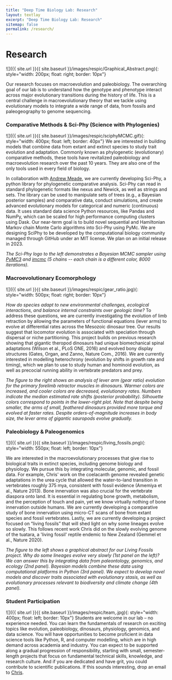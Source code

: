 ```yaml
---
title: "Deep Time Biology Lab: Research"
layout: textlay
excerpt: "Deep Time Biology Lab: Research"
sitemap: false
permalink: /research/
---
```


# Research
![]({{ site.url }}{{ site.baseurl }}/images/respic/Graphical_Abstract.png){: style="width: 200px; float: right; border: 10px"}

Our research focuses on macroevolution and paleobiology. The overarching goal of our lab is to understand how the genotype and phenotype interact across major evolutionary transitions during the history of life. This is a central challenge in macroevolutionary theory that we tackle using evolutionary models to integrate a wide range of data, from fossils and paleogeography to genome sequencing.

### Comparative Methods & Sci-Phy (Science with Phylogenies)
![]({{ site.url }}{{ site.baseurl }}/images/respic/sciphyMCMC.gif){: style="width: 400px; float: left; border: 40px"}
We are interested in building models that combine data from extant and extinct species to study trait evolution and adaptation. Commonly known as phylogenetic (evolutionary) comparative methods, these tools have revitalized paleobiology and macroevolution research over the past 10 years. They are also one of the only tools used in every field of biology.

In collaboration with [Andrew Meade](http://www.reading.ac.uk/biologicalsciences/about/staff/a-meade.aspx), we are currently developing Sci-Phy, a python library for phylogenetic comparative analysis. Sci-Phy can read in standard phylogenetic formats like nexus and Newick, as well as strings and sets. The library can be used to manipulate sets of trees (e.g., a Bayesian posterior samples) and comparative data, conduct simulations, and create advanced evolutionary models for categorical and numeric (continuous) data. It uses standard data science Python resources, like Pandas and NumPy, which can be scaled for high performance computing clusters using Dask. Our near-term goal is to build novel sequential and Hamiltonian Markov chain Monte Carlo algorithms into Sci-Phy using PyMc. We are designing SciPhy to be developed by the computational biology community managed through GitHub under an MIT license. We plan on an initial release in 2023.

*The Sci-Phy logo to the left demonstrates a Bayesian MCMC sampler using [PyMC3](https://docs.pymc.io/) and [imcmc](https://github.com/ColCarroll/imcmc) (5 chains -- each chain is a different color, 8000 iterations).*

### Macroevolutionary Ecomorphology
![]({{ site.url }}{{ site.baseurl }}/images/respic/gear_ratio.jpg){: style="width: 500px; float: right; border: 10px"}

*How do species adapt to new environmental challenges, ecological interactions, and balance internal constraints over geologic time?* To address these questions, we are currently investigating the evolution of limb retraction by allowing the parameters of functional equations (lever arms) to evolve at differential rates across the Mesozoic dinosaur tree. Our results suggest that locomotor evolution is associated with speciation through dispersal or niche partitioning. This project builds on previous research showing that gigantic theropod dinosaurs had unique biomechanical spinal adaptations (Wilson et al., PLoS ONE, 2016) and evolved bony display structures (Gates, Organ, and Zanno, Nature Com., 2016). We are currently interested in modelling heterochrony (evolution by shifts in growth rate and timing), which we plan to use to study human and hominoid evolution, as well as precocial running ability in vertebrate predators and prey.

*The figure to the right shows an analysis of lever arm (gear ratio) evolution for the primary forelimb retractor muscles in dinosaurs. Warmer colors are increased, and cooler colors are decreased, evolutionary rates. Numbers indicate the median estimated rate shifts (posterior probability). Silhouette colors correspond to points in the lower-right plot. Note that despite being smaller, the arms of small, feathered dinosaurs provided more torque and evolved at faster rates. Despite orders-of-magnitude increases in body size, the lever arms of gigantic sauropods evolve gradually.*

### Paleobiology & Paleogenomics
![]({{ site.url }}{{ site.baseurl }}/images/respic/living_fossils.png){: style="width: 550px; float: left; border: 10px"}

We are interested in the macroevolutionary processes that give rise to biological traits in extinct species, including genome biology and physiology. We pursue this by integrating molecular, genomic, and fossil data. For example, Chris' work on the coelacanth genome revealed genetic adaptations in the urea cycle that allowed the water-to-land transition in vertebrates roughly 375 mya, consistent with fossil evidence (Amemiya et al., Nature 2013). Bone innervation was also crucial for the vertebrate diaspora onto land. It is essential in regulating bone growth, metabolism, and the perception of touch and pain, yet we know virtually nothing of bone innervation outside humans. We are currently developing a comparative study of bone innervation using micro-CT scans of bone from extant species and fossil vertebrates. Lastly, we are currently developing a project focused on “living fossils” that will shed light on why some lineages evolve so slowly. This follows recent work Chris did on the slowly evolving genome of the tuatara, a 'living fossil' reptile endemic to New Zealand (Gemmel et al., Nature 2020).

*The figure to the left shows a graphical abstract for our Living Fossils project. Why do some lineages evolve very slowly (1st panel on the left)? We can answer this by integrating data from paleontology, genomics, and ecology (2nd panel). Bayesian models combine these data using computational platforms in Python (3rd panel). We expect to develop novel models and discover traits associated with evolutionary stasis, as well as evolutionary processes relevant to biodiversity and climate change (4th panel).*


### Student Participation
![]({{ site.url }}{{ site.baseurl }}/images/respic/team,.jpg){: style="width: 400px; float: left; border: 10px"}
Students are welcome in our lab – no experience needed. You can learn the fundamentals of research on exciting topics like evolution, paleobiology, dinosaurs, physiology, genomics, and data science. You will have opportunities to become proficient in data science tools like Python, R, and computer modelling, which are in high demand across academia and industry. You can expect to be supported along a gradual progression of responsibility, starting with small, semester-length projects that focus on fundamental technical skills, knowledge, and research culture. And if you are dedicated and have grit, you could contribute to scientific publications. If this sounds interesting, drop an email to <a href="mailto:c.l.organ@reading.ac.uk">Chris</a>.


